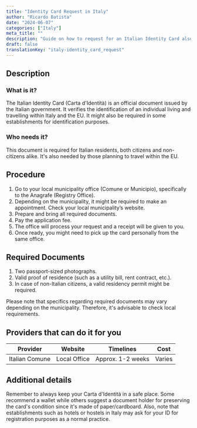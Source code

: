 ```yaml
--- 
title: "Identity Card Request in Italy"
author: "Ricardo Batista"
date: "2024-06-07"
categories: ["Italy"]
meta_title: ""
description: "Guide on how to request for an Italian Identity Card also known as Carta d'Identità"
draft: false
translationKey: "italy-identity_card_request"
---
```


## Description
### What is it?
The Italian Identity Card (Carta d'Identità) is an official document issued by the Italian government. It verifies the identification of an individual living and travelling within Italy and the EU. It might also be required in some establishments for identification purposes.

### Who needs it?
This document is required for Italian residents, both citizens and non-citizens alike. It's also needed by those planning to travel within the EU.

## Procedure
1. Go to your local municipality office (Comune or Municipio), specifically to the Anagrafe (Registry Office).
2. Depending on the municipality, it might be required to make an appointment. Check your local municipality’s website.
3. Prepare and bring all required documents.
4. Pay the application fee. 
5. The office will process your request and a receipt will be given to you. 
6. Once ready, you might need to pick up the card personally from the same office.

## Required Documents
1. Two passport-sized photographs.
2. Valid proof of residence (such as a utility bill, rent contract, etc.).
3. In case of non-Italian citizens, a valid residency permit might be required.

Please note that specifics regarding required documents may vary depending on the municipality. Therefore, it's advisable to check local requirements.

## Providers that can do it for you

| Provider        |     Website               |     Timelines         |       Cost     |
| --------------- | ----------------- |  :-------------: | :-------------: |
| Italian Comune |  Local Office     |    Approx. 1-2 weeks  |        Varies       |

## Additional details
Remember to always keep your Carta d'Identità in a safe place. Some recommend a wallet while others suggest a document holder for preserving the card's condition since it's made of paper/cardboard. Also, note that establishments such as hotels or hostels in Italy may ask for your ID for registration purposes as a normal practice.